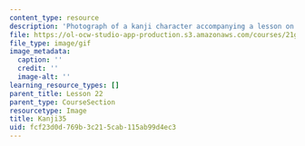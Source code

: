```yaml
---
content_type: resource
description: 'Photograph of a kanji character accompanying a lesson on Japanese. '
file: https://ol-ocw-studio-app-production.s3.amazonaws.com/courses/21g-504-japanese-iv-spring-2009/fcf23d0d769b3c215cab115ab99d4ec3_Kanji35.gif
file_type: image/gif
image_metadata:
  caption: ''
  credit: ''
  image-alt: ''
learning_resource_types: []
parent_title: Lesson 22
parent_type: CourseSection
resourcetype: Image
title: Kanji35
uid: fcf23d0d-769b-3c21-5cab-115ab99d4ec3
---
```

